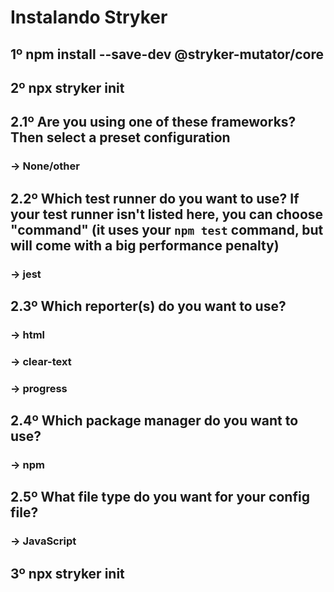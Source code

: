 # Instalando Stryker

## 1º npm install --save-dev @stryker-mutator/core

## 2º npx stryker init

## 2.1º Are you using one of these frameworks? Then select a preset configuration

### -> None/other

## 2.2º Which test runner do you want to use? If your test runner isn't listed here, you can choose "command" (it uses your `npm test` command, but will come with a big performance penalty)

### -> jest

## 2.3º Which reporter(s) do you want to use?

### -> html

### -> clear-text

### -> progress

## 2.4º Which package manager do you want to use?

### -> npm

## 2.5º What file type do you want for your config file?

### -> JavaScript

## 3º npx stryker init
